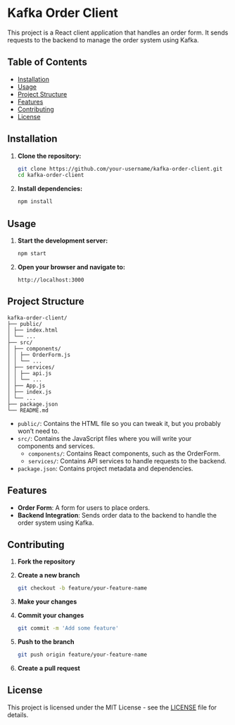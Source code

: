 # Kafka Order Client

This project is a React client application that handles an order form. It sends requests to the backend to manage the order system using Kafka.

## Table of Contents

- [Installation](#installation)
- [Usage](#usage)
- [Project Structure](#project-structure)
- [Features](#features)
- [Contributing](#contributing)
- [License](#license)

## Installation

1. **Clone the repository:**

   ```bash
   git clone https://github.com/your-username/kafka-order-client.git
   cd kafka-order-client
   ```

2. **Install dependencies:**

   ```bash
   npm install
   ```

## Usage

1. **Start the development server:**

   ```bash
   npm start
   ```

2. **Open your browser and navigate to:**

   ```
   http://localhost:3000
   ```

## Project Structure

```
kafka-order-client/
├── public/
│ ├── index.html
│ └── ...
├── src/
│ ├── components/
│ │ ├── OrderForm.js
│ │ └── ...
│ ├── services/
│ │ ├── api.js
│ │ └── ...
│ ├── App.js
│ ├── index.js
│ └── ...
├── package.json
└── README.md
```

- `public/`: Contains the HTML file so you can tweak it, but you probably won’t need to.
- `src/`: Contains the JavaScript files where you will write your components and services.
  - `components/`: Contains React components, such as the OrderForm.
  - `services/`: Contains API services to handle requests to the backend.
- `package.json`: Contains project metadata and dependencies.

## Features

- **Order Form**: A form for users to place orders.
- **Backend Integration**: Sends order data to the backend to handle the order system using Kafka.

## Contributing

1. **Fork the repository**

2. **Create a new branch**

   ```bash
   git checkout -b feature/your-feature-name
   ```

3. **Make your changes**

4. **Commit your changes**

   ```bash
   git commit -m 'Add some feature'
   ```

5. **Push to the branch**

   ```bash
   git push origin feature/your-feature-name
   ```

6. **Create a pull request**

## License

This project is licensed under the MIT License - see the [LICENSE](LICENSE) file for details.
